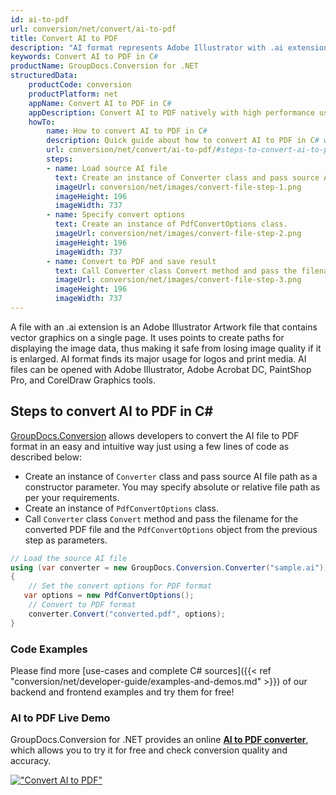 ```yaml
---
id: ai-to-pdf
url: conversion/net/convert/ai-to-pdf
title: Convert AI to PDF
description: "AI format represents Adobe Illustrator with .ai extension. Learn how to convert AI to PDF file programmatically in C# language using GroupDocs.Conversion for .NET library."
keywords: Convert AI to PDF in C#
productName: GroupDocs.Conversion for .NET
structuredData:
    productCode: conversion
    productPlatform: net
    appName: Convert AI to PDF in C#
    appDescription: Convert AI to PDF natively with high performance using C# language and server side GroupDocs.Conversion for .NET APIs, without the use of any software like Microsoft or Open Office.
    howTo:
        name: How to convert AI to PDF in C# 
        description: Quick guide about how to convert AI to PDF in C# with high performance and accuracy.
        url: conversion/net/convert/ai-to-pdf/#steps-to-convert-ai-to-pdf-in-c
        steps:
        - name: Load source AI file 
          text: Create an instance of Converter class and pass source AI file path as a constructor parameter. You may specify absolute or relative file path as per your requirements. 
          imageUrl: conversion/net/images/convert-file-step-1.png
          imageHeight: 196
          imageWidth: 737
        - name: Specify convert options 
          text: Create an instance of PdfConvertOptions class.
          imageUrl: conversion/net/images/convert-file-step-2.png
          imageHeight: 196
          imageWidth: 737
        - name: Convert to PDF and save result 
          text: Call Converter class Convert method and pass the filename for the converted HTML file and the PdfConvertOptions object from the previous step as parameters.
          imageUrl: conversion/net/images/convert-file-step-3.png
          imageHeight: 196
          imageWidth: 737
---
```


A file with an .ai extension is an Adobe Illustrator Artwork file that contains vector graphics on a single page. It uses points to create paths for displaying the image data, thus making it safe from losing image quality if it is enlarged. AI format finds its major usage for logos and print media. AI files can be opened with Adobe Illustrator, Adobe Acrobat DC, PaintShop Pro, and CorelDraw Graphics tools.

## Steps to convert AI to PDF in C#

[GroupDocs.Conversion](https://products.groupdocs.com/conversion/net) allows developers to convert the AI file to PDF format in an easy and intuitive way just using a few lines of code as described below:

* Create an instance of `Converter` class and pass source AI file path as a constructor parameter. You may specify absolute or relative file path as per your requirements. 
* Create an instance of `PdfConvertOptions` class.
* Call `Converter` class `Convert` method and pass the filename for the converted PDF file and the `PdfConvertOptions` object from the previous step as parameters.

```csharp
// Load the source AI file
using (var converter = new GroupDocs.Conversion.Converter("sample.ai"))
{
    // Set the convert options for PDF format
   var options = new PdfConvertOptions();
    // Convert to PDF format
    converter.Convert("converted.pdf", options);
}
```

### Code Examples

Please find more [use-cases and complete C# sources]({{< ref "conversion/net/developer-guide/examples-and-demos.md" >}}) of our backend and frontend examples and try them for free!

### AI to PDF Live Demo

GroupDocs.Conversion for .NET provides an online [**AI to PDF converter**](https://products.groupdocs.app/conversion/ai-to-pdf), which allows you to try it for free and check conversion quality and accuracy.

[!["Convert AI to PDF"](conversion/net/images/convert-to-pdf/convert-ai-to-pdf.png)](https://products.groupdocs.app/conversion/ai-to-pdf)